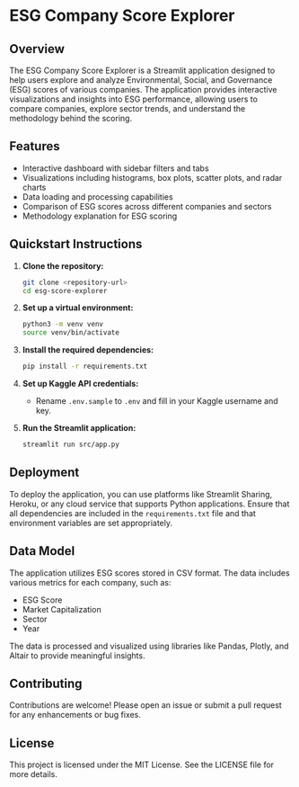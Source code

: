 # ESG Company Score Explorer

## Overview
The ESG Company Score Explorer is a Streamlit application designed to help users explore and analyze Environmental, Social, and Governance (ESG) scores of various companies. The application provides interactive visualizations and insights into ESG performance, allowing users to compare companies, explore sector trends, and understand the methodology behind the scoring.

## Features
- Interactive dashboard with sidebar filters and tabs
- Visualizations including histograms, box plots, scatter plots, and radar charts
- Data loading and processing capabilities
- Comparison of ESG scores across different companies and sectors
- Methodology explanation for ESG scoring

## Quickstart Instructions
1. **Clone the repository:**
   ```bash
   git clone <repository-url>
   cd esg-score-explorer
   ```

2. **Set up a virtual environment:**
   ```bash
   python3 -m venv venv
   source venv/bin/activate
   ```

3. **Install the required dependencies:**
   ```bash
   pip install -r requirements.txt
   ```

4. **Set up Kaggle API credentials:**
   - Rename `.env.sample` to `.env` and fill in your Kaggle username and key.

5. **Run the Streamlit application:**
   ```bash
   streamlit run src/app.py
   ```

## Deployment
To deploy the application, you can use platforms like Streamlit Sharing, Heroku, or any cloud service that supports Python applications. Ensure that all dependencies are included in the `requirements.txt` file and that environment variables are set appropriately.

## Data Model
The application utilizes ESG scores stored in CSV format. The data includes various metrics for each company, such as:
- ESG Score
- Market Capitalization
- Sector
- Year

The data is processed and visualized using libraries like Pandas, Plotly, and Altair to provide meaningful insights.

## Contributing
Contributions are welcome! Please open an issue or submit a pull request for any enhancements or bug fixes.

## License
This project is licensed under the MIT License. See the LICENSE file for more details.